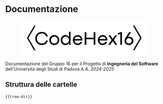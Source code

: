 # Documentazione
<p align=center>
<img src="https://github.com/CodeHex16/documentazione/blob/main/template/images/logo_extended_b.webp" width=400 alt="CodeHex16 Logo">
</p>

Documentazione del Gruppo 16 per il Progetto di **Ingegneria del Software** dell'Università degli Studi di Padova _A.A. 2024-2025_

## Struttura delle cartelle

```
{{tree-dir}}

```